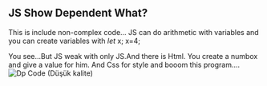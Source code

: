 ## JS Show Dependent What?

This is include non-complex code...
JS can do arithmetic with variables and you can create variables with
_let_ x;
x=4;

You see...But JS weak with only JS.And there is Html.
You create a numbox and give a value for him.
And Css for style and booom this program....![Dp Code (Düşük kalite)](https://user-images.githubusercontent.com/100015093/155094654-ff2e8d07-a124-4838-ba37-479c2ac2713f.png)

